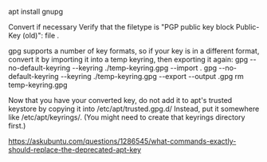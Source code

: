 apt install gnupg

Convert if necessary
Verify that the filetype is "PGP public key block Public-Key (old)":
file <keyfile>.<ext>

gpg supports a number of key formats, so if your key is in a different format, convert it by importing it into a temp keyring, then exporting it again:
gpg --no-default-keyring --keyring ./temp-keyring.gpg --import <keyfile>.<ext>
gpg --no-default-keyring --keyring ./temp-keyring.gpg --export --output <your-keyfile-name>.gpg
rm temp-keyring.gpg

Now that you have your converted key, do not add it to apt's trusted keystore by copying it into /etc/apt/trusted.gpg.d/
Instead, put it somewhere like /etc/apt/keyrings/. (You might need to create that keyrings directory first.)

https://askubuntu.com/questions/1286545/what-commands-exactly-should-replace-the-deprecated-apt-key
